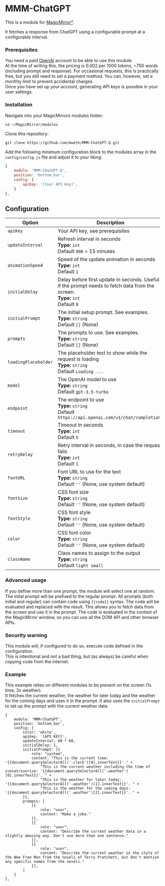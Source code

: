 # MMM-ChatGPT

This is a module for [MagicMirror²](https://github.com/MichMich/MagicMirror/).

It fetches a response from ChatGPT using a configurable prompt at a configurable interval.

### Prerequisites

You need a paid [OpenAI](https:://platform.openai.com) account to be able to use this module.<br>
At the time of writing this, the pricing is 0.002 per 1000 tokens, ~750 words (including prompt and response).
For occasional requests, this is practically free, but you still need to set a payment method.
You can, however, set a monthly limit to prevent accidental charges.<br>
Once you have set up your account, generating API keys is possible in your user settings.<br>


### Installation

Navigate into your MagicMirrors modules folder:

```shell
cd ~/MagicMirror/modules
```
Clone this repository:
```shell
git clone https://github.com/mweth/MMM-ChatGPT-Q.git
```

Add the following minimum configuration block to the modules array in the `config/config.js` file and adjust it to your liking:
```js
{
    module: 'MMM-ChatGPT-Q',
    position: 'bottom_bar',
    config: {
        apiKey: '[Your API Key]',
    }
},
```

## Configuration

| Option               | Description                                                                                                                        |
|----------------------|------------------------------------------------------------------------------------------------------------------------------------|
| `apiKey`             | Your API key, see prerequisites                                                                                                    |
| `updateInterval `    | Refresh interval in seconds <br>**Type:** `int` <br>Default `900` = 15 minutes                                                     |
| `animationSpeed `    | Speed of the update animation in seconds <br>**Type:** `int` <br>Default `1`                                                       |
| `initialDelay`       | Delay before first update in seconds. Useful if the prompt needs to fetch data from the screen.<br>**Type:** `int` <br>Default `0` |
| `initialPrompt`      | The initial setup prompt. See examples. <br>**Type:** `string` <br>Default `[]` (None)                                             |
| `prompts`            | The prompts to use. See examples. <br>**Type:** `string` <br>Default `[]` (None)                                                   |
| `loadingPlaceholder` | The placeholder text to show while the request is loading <br>**Type:** `string` <br>Default `Loading ...`                         |
| `model`              | The OpenAI model to use <br>**Type:** `string` <br>Default `gpt-3.5-turbo`                                                         |
| `endpoint`           | The endpoint to use <br>**Type:** `string` <br>Default `https://api.openai.com/v1/chat/completions`                                |
| `timeout`            | Timeout in seconds <br>**Type:** `int` <br>Default `5`                                                                             |
| `retryDelay `        | Retry interval in seconds, in case the request fails <br>**Type:** `int` <br>Default `1`                                           |
| `fontURL`            | Font URL to use for the text <br>**Type:** `string` <br>Default `''` (None, use system default)                                    | 
| `fontSize`           | CSS font size <br>**Type:** `string` <br>Default `''` (None, use system default)                                                   |
| `fontStyle`          | CSS font style <br>**Type:** `string` <br>Default `''` (None, use system default)                                                  |
| `color`              | CSS font color <br>**Type:** `string` <br>Default `''` (None, use system default)                                                  |
| `className`          | Class names to assign to the output<br>**Type:** `string` <br>Default `light small`                                                |

### Advanced usage
If you define more than one prompt, the module will select one at random.<br>
The inital prompt will be prefixed to the regular prompt.
All prompts (both initial and regular) can contain code using `{{code}}` syntax. The code will be evaluated and replaced with the result. This allows you to fetch data from the screen and use it in the prompt. The code is evaluated in the context of the MagicMirror window, so you can use all the DOM API and other browser APIs.<br>

### Security warning
This module will, if configured to do so, execute code defined in the configuration.<br>
This is intentional and not a bad thing, but (as always) be careful when copying code from the internet. 

### Example
This example relies on different modules to be present on the screen (1x time, 3x weather). <br>It fetches the current weather, the weather for later today and the weather for the coming days and uses it in the prompt. It also uses the `initialPrompt` to set up the prompt with the current weather data.

    {
        module: 'MMM-ChatGPT',
        position: 'bottom_bar',
        config: {
            color: 'white',
            apiKey: '[API KEY]',
            updateInterval: 60 * 60,
            initialDelay: 1,
            initialPrompt: [{
                role: "system",
                content: "This is the current time: '{{document.querySelectorAll('.clock')[0].innerText}}'." +
                    "This is the current weather including the time of sunset/sunrise: '{{document.querySelectorAll('.weather')[0].innerText}}'. " +
                    "This is the weather for later today: '{{document.querySelectorAll('.weather')[1].innerText}}'. " +
                    "This is the weather for the coming days: '{{document.querySelectorAll('.weather')[2].innerText}}'. " +
            }],
            prompts: [
                [{
                    role: "user",
                    content: "Make a joke."
                }],
                [{
                    role: "user",
                    content: "Describe the current weather data in a slightly amusing way. Don't use more than one sentence."
                }],
                [{
                    role: "user",
                    content: "Describe the current weather in the style of the Wee Free Men from the novels of Terry Pratchett, but don't mention any specific names from the novels."
                }],
            ]
        }
    },
